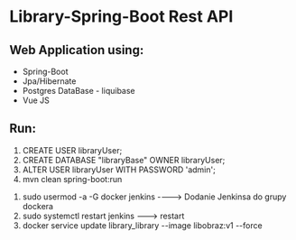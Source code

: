 # Library-Spring-Boot Rest API

## Web Application using:
<ul>
<li>Spring-Boot</li>
<li>Jpa/Hibernate</li>
<li>Postgres DataBase - liquibase</li>
<li>Vue JS</li>
</ul>

## Run:

<ol>
<li>CREATE USER libraryUser;</li>
<li>CREATE DATABASE "libraryBase" OWNER libraryUser;</li>
<li>ALTER USER libraryUser WITH PASSWORD 'admin';</li>
<li>mvn clean spring-boot:run</li>
</ol>

<ol>
<li> sudo usermod -a -G docker jenkins ----> Dodanie Jenkinsa do grupy dockera</li>
<li> sudo systemctl restart jenkins ---> restart</li>
<li> docker service update library_library --image libobraz:v1 --force </li>
</ol>
